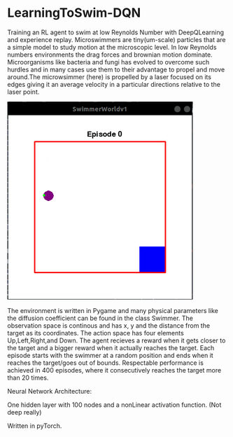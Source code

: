 # LearningToSwim-DQN
Training an RL agent to swim at low Reynolds Number with DeepQLearning and experience replay. Microswimmers are tiny(um-scale) particles that are a simple model to study motion at the microscopic level. In low Reynolds numbers environments the drag forces and brownian motion dominate. Microorganisms like bacteria and fungi has evolved to overcome such hurdles and in many cases use them to their advantage to propel and move around.The microwsimmer (here) is propelled by a laser focused on its edges giving it an average velocity in a particular directions relative to the laser point. 

![Alt Text](training.gif)

The environment is written in Pygame and many physical parameters like the diffusion coefficient can be found in the class Swimmer. The observation space is continous and has x, y and the distance from the target as its coordinates. The action space has four elements Up,Left,Right,and Down. The agent recieves a reward when it gets closer to the target and a bigger reward when it actually reaches the target. Each episode starts with the swimmer at a random position and ends when it reaches the target/goes out of bounds. Respectable performance is achieved in 400 episodes, where it consecutively reaches the target more than 20 times. 

Neural Network Architecture:

One hidden layer with 100 nodes and a nonLinear activation function. (Not deep really)

Written in pyTorch.



